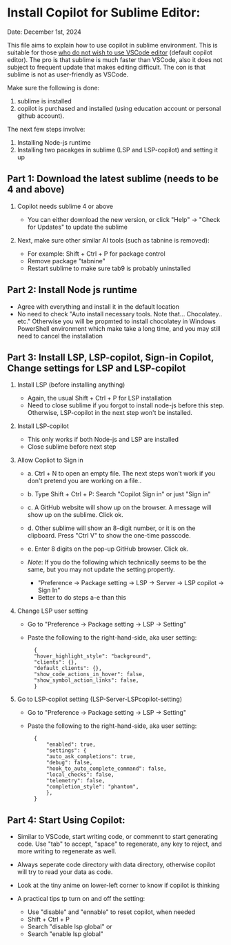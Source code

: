 # Install Copilot for Sublime Editor:

Date: December 1st, 2024


This file aims to explain how to use copilot in sublime environment. This is suitable for those <ins>who do not wish to use VSCode editor</ins> (default copilot editor). The pro is that sublime is much faster than VSCode, also it does not subject to frequent update that makes editing difficult. The con is that sublime is not as user-friendly as VSCode. 


Make sure the following is done: 

1. sublime is installed 
2. copilot is purchased and installed (using education account or personal github account). 

The next few steps involve: 
	
1. Installing Node-js runtime
2. Installing two pacakges in sublime (LSP and LSP-copilot) and setting it up



## Part 1: Download the latest sublime (needs to be 4 and above)

1. Copilot needs sublime 4 or above 
	
	- You can either download the new version, or click "Help" -> "Check for Updates" to update the sublime 
	
2. Next, make sure other similar AI tools (such as tabnine is removed): 

	- For example: Shift + Ctrl + P for package control 
	- Remove package "tabnine"
	- Restart sublime to make sure tab9 is probably uninstalled



## Part 2: Install Node js runtime 
	

- Agree with everything and install it in the default location
- No need to check "Auto install necessary tools. Note that... Chocolatey.. etc." Otherwise you will be propmted to install chocolatey in Windows PowerShell environment which make take a long time, and you may still need to cancel the installation 



## Part 3: Install LSP, LSP-copilot, Sign-in Copilot, Change settings for LSP and LSP-copilot 

1. Install LSP (before installing anything)

	- Again, the usual Shift + Ctrl + P for LSP installation
	- Need to close sublime if you forgot to install node-js before this step. Otherwise, LSP-copilot in the next step won't be installed.

2. Install LSP-copilot 

 	- This only works if both Node-js and LSP are installed 
	- Close sublime before next step 

3. Allow Copliot to Sign in

	- a. Ctrl + N to open an empty file. The next steps won't work if you don't pretend you are working on a file..
	- b. Type Shift + Ctrl + P: Search "Copilot Sign in" or just "Sign in"
	- c. A GitHub website will show up on the browser. A message will show up on the sublime. Click ok.
	- d. Other sublime will show an 8-digit number, or it is on the clipboard. Press "Ctrl V" to show the one-time passcode.
	- e. Enter 8 digits on the pop-up GitHub browser. Click ok.
	
	- *Note*: If you do the following which technically seems to be the same, but you may not update the setting propertly.
		- "Preference -> Package setting -> LSP -> Server -> LSP copilot -> Sign In" 
		- Better to do steps a-e than this


4. Change LSP user setting

	- Go to "Preference -> Package setting -> LSP -> Setting" 
	- Paste the following to the right-hand-side, aka user setting: 

		 	{
			"hover_highlight_style": "background",
	  		"clients": {},
	  		"default_clients": {},
	  		"show_code_actions_in_hover": false,
	  		"show_symbol_action_links": false,
		   	}
		
5. Go to LSP-copilot setting (LSP-Server-LSPcopilot-setting)

	- Go to "Preference -> Package setting -> LSP -> Setting" 
	- Paste the following to the right-hand-side, aka user setting: 
				
			{ 	
				"enabled": true,
				"settings": {
				"auto_ask_completions": true,
				"debug": false,
				"hook_to_auto_complete_command": false,
				"local_checks": false,
				"telemetry": false,
				"completion_style": "phantom",
				},
		    }

	

## Part 4: Start Using Copilot:
	
- Similar to VSCode, start writing code, or commennt to start generating code. Use "tab" to accept, "space" to regenerate, any key to reject, and more writing to regenerate as well. 

- Always seperate code directory with data directory, otherwise copilot will try to read your data as code.

- Look at the tiny anime on lower-left corner to know if copilot is thinking

- A practical tips tp turn on and off the setting:
	- Use "disable" and "ennable" to reset copilot, when needed 
	- Shift + Ctrl + P 
	- Search "disable lsp global" or 
	- Search "enable lsp global"



